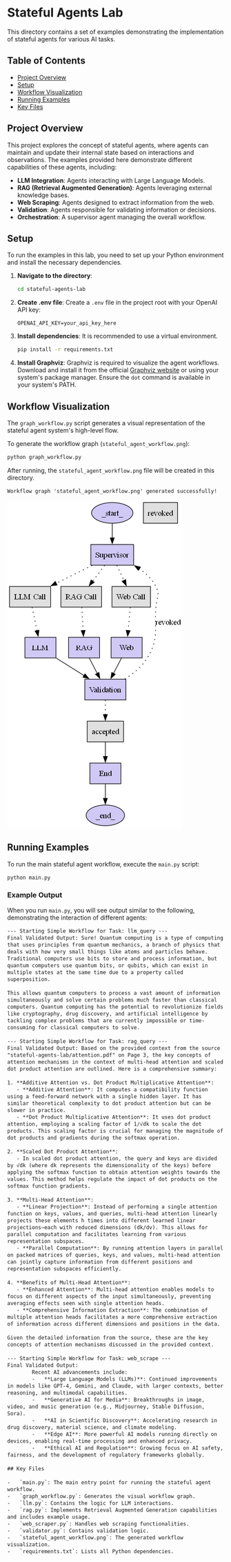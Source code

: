 # Stateful Agents Lab

This directory contains a set of examples demonstrating the implementation of stateful agents for various AI tasks.

## Table of Contents

- [Project Overview](#project-overview)
- [Setup](#setup)
- [Workflow Visualization](#workflow-visualization)
- [Running Examples](#running-examples)
- [Key Files](#key-files)

## Project Overview

This project explores the concept of stateful agents, where agents can maintain and update their internal state based on interactions and observations. The examples provided here demonstrate different capabilities of these agents, including:

-   **LLM Integration**: Agents interacting with Large Language Models.
-   **RAG (Retrieval Augmented Generation)**: Agents leveraging external knowledge bases.
-   **Web Scraping**: Agents designed to extract information from the web.
-   **Validation**: Agents responsible for validating information or decisions.
-   **Orchestration**: A supervisor agent managing the overall workflow.

## Setup

To run the examples in this lab, you need to set up your Python environment and install the necessary dependencies.

1.  **Navigate to the directory**:
    ```bash
    cd stateful-agents-lab
    ```

2.  **Create .env file**:
    Create a `.env` file in the project root with your OpenAI API key:
    ```
    OPENAI_API_KEY=your_api_key_here
    ```

3.  **Install dependencies**:
    It is recommended to use a virtual environment.
    ```bash
    pip install -r requirements.txt
    ```

3.  **Install Graphviz**:
    Graphviz is required to visualize the agent workflows. Download and install it from the official [Graphviz website](https://graphviz.org/download/) or using your system\'s package manager. Ensure the `dot` command is available in your system\'s PATH.

## Workflow Visualization

The `graph_workflow.py` script generates a visual representation of the stateful agent system\'s high-level flow.

To generate the workflow graph (`stateful_agent_workflow.png`):

```bash
python graph_workflow.py
```

After running, the `stateful_agent_workflow.png` file will be created in this directory.

```
Workflow graph 'stateful_agent_workflow.png' generated successfully!
```
![Stateful Agent Workflow Diagram](stateful_agent_workflow.png)

## Running Examples

To run the main stateful agent workflow, execute the `main.py` script:

```bash
python main.py
```

### Example Output

When you run `main.py`, you will see output similar to the following, demonstrating the interaction of different agents:

```
--- Starting Simple Workflow for Task: llm_query ---
Final Validated Output: Sure! Quantum computing is a type of computing that uses principles from quantum mechanics, a branch of physics that deals with how very small things like atoms and particles behave. Traditional computers use bits to store and process information, but quantum computers use quantum bits, or qubits, which can exist in multiple states at the same time due to a property called superposition.

This allows quantum computers to process a vast amount of information simultaneously and solve certain problems much faster than classical computers. Quantum computing has the potential to revolutionize fields like cryptography, drug discovery, and artificial intelligence by tackling complex problems that are currently impossible or time-consuming for classical computers to solve.

--- Starting Simple Workflow for Task: rag_query ---
Final Validated Output: Based on the provided context from the source "stateful-agents-lab/attention.pdf" on Page 3, the key concepts of attention mechanisms in the context of multi-head attention and scaled dot product attention are outlined. Here is a comprehensive summary:

1. **Additive Attention vs. Dot Product Multiplicative Attention**:
   - **Additive Attention**: It computes a compatibility function using a feed-forward network with a single hidden layer. It has similar theoretical complexity to dot product attention but can be slower in practice.
   - **Dot Product Multiplicative Attention**: It uses dot product attention, employing a scaling factor of 1/√dk to scale the dot products. This scaling factor is crucial for managing the magnitude of dot products and gradients during the softmax operation.

2. **Scaled Dot Product Attention**:
   - In scaled dot product attention, the query and keys are divided by √dk (where dk represents the dimensionality of the keys) before applying the softmax function to obtain attention weights towards the values. This method helps regulate the impact of dot products on the softmax function gradients.

3. **Multi-Head Attention**:
   - **Linear Projection**: Instead of performing a single attention function on keys, values, and queries, multi-head attention linearly projects these elements h times into different learned linear projections—each with reduced dimensions (dk/dv). This allows for parallel computation and facilitates learning from various representation subspaces.
   - **Parallel Computation**: By running attention layers in parallel on packed matrices of queries, keys, and values, multi-head attention can jointly capture information from different positions and representation subspaces efficiently.

4. **Benefits of Multi-Head Attention**:
   - **Enhanced Attention**: Multi-head attention enables models to focus on different aspects of the input simultaneously, preventing averaging effects seen with single attention heads.
   - **Comprehensive Information Extraction**: The combination of multiple attention heads facilitates a more comprehensive extraction of information across different dimensions and positions in the data.

Given the detailed information from the source, these are the key concepts of attention mechanisms discussed in the provided context.

--- Starting Simple Workflow for Task: web_scrape ---
Final Validated Output:
        Recent AI advancements include:
        -   **Large Language Models (LLMs)**: Continued improvements in models like GPT-4, Gemini, and Claude, with larger contexts, better reasoning, and multimodal capabilities.
        -   **Generative AI for Media**: Breakthroughs in image, video, and music generation (e.g., Midjourney, Stable Diffusion, Sora).
        -   **AI in Scientific Discovery**: Accelerating research in drug discovery, material science, and climate modeling.
        -   **Edge AI**: More powerful AI models running directly on devices, enabling real-time processing and enhanced privacy.
        -   **Ethical AI and Regulation**: Growing focus on AI safety, fairness, and the development of regulatory frameworks globally.

## Key Files

-   `main.py`: The main entry point for running the stateful agent workflow.
-   `graph_workflow.py`: Generates the visual workflow graph.
-   `llm.py`: Contains the logic for LLM interactions.
-   `rag.py`: Implements Retrieval Augmented Generation capabilities and includes example usage.
-   `web_scraper.py`: Handles web scraping functionalities.
-   `validator.py`: Contains validation logic.
-   `stateful_agent_workflow.png`: The generated workflow visualization.
-   `requirements.txt`: Lists all Python dependencies. 